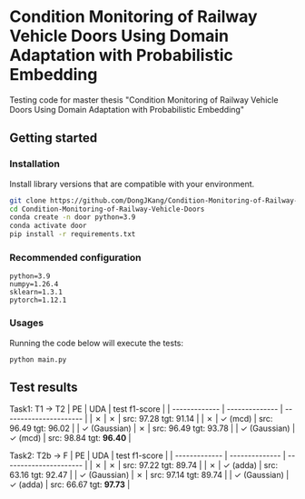 # Condition Monitoring of Railway Vehicle Doors Using Domain Adaptation with Probabilistic Embedding
Testing code for master thesis "Condition Monitoring of Railway Vehicle Doors Using Domain Adaptation with Probabilistic Embedding"



## Getting started

### Installation
Install library versions that are compatible with your environment.
```bash
git clone https://github.com/DongJKang/Condition-Monitoring-of-Railway-Vehicle-Doors.git
cd Condition-Monitoring-of-Railway-Vehicle-Doors
conda create -n door python=3.9
conda activate door
pip install -r requirements.txt

```

### Recommended configuration

```
python=3.9
numpy=1.26.4
sklearn=1.3.1
pytorch=1.12.1
```

### Usages
Running the code below will execute the tests:
```
python main.py
```

## Test results

Task1: T1 -> T2
| PE            | UDA            | test f1-score               |
| ------------- | -------------- | ---------------------- |
| ✗             | ✗             | src: 97.28 tgt: 91.14  |
| ✗             | ✓ (mcd)       | src: 96.49 tgt: 96.02  |
| ✓ (Gaussian)  | ✗             | src: 96.49 tgt: 93.78  |
| ✓ (Gaussian)  | ✓ (mcd)       | src: 98.84 tgt: **96.40**  |


Task2: T2b -> F
| PE            | UDA            | test f1-score               |
| ------------- | -------------- | ---------------------- |
| ✗             | ✗             | src: 97.22 tgt: 89.74  |
| ✗             | ✓ (adda)      | src: 63.16 tgt: 92.47  |
| ✓ (Gaussian)  | ✗             | src: 97.14 tgt: 89.74  |
| ✓ (Gaussian)  | ✓ (adda)      | src: 66.67 tgt: **97.73**  |
